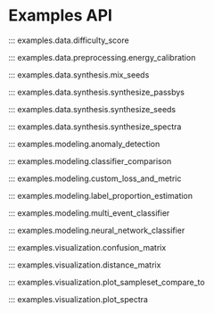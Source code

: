 # Examples API

::: examples.data.difficulty_score

::: examples.data.preprocessing.energy_calibration

::: examples.data.synthesis.mix_seeds

::: examples.data.synthesis.synthesize_passbys

::: examples.data.synthesis.synthesize_seeds

::: examples.data.synthesis.synthesize_spectra

::: examples.modeling.anomaly_detection

::: examples.modeling.classifier_comparison

::: examples.modeling.custom_loss_and_metric

::: examples.modeling.label_proportion_estimation

::: examples.modeling.multi_event_classifier

::: examples.modeling.neural_network_classifier

::: examples.visualization.confusion_matrix

::: examples.visualization.distance_matrix

::: examples.visualization.plot_sampleset_compare_to

::: examples.visualization.plot_spectra

